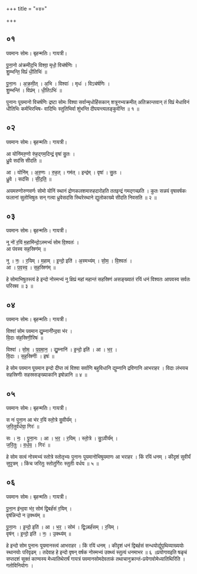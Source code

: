 +++
title = "०४०"

+++


## ०१
पवमानः सोमः। बृहन्मतिः। गायत्री।

पु॒ना॒नो अ॑क्रमीद॒भि विश्वा॒ मृधो॒ विच॑र्षणिः ।  
शु॒म्भन्ति॒ विप्रं॑ धी॒तिभिः॑ ॥

पु॒ना॒नः । अ॒क्र॒मी॒त् । अ॒भि । विश्वाः॑ । मृधः॑ । विऽच॑र्षणिः ।  
शु॒म्भन्ति॑ । विप्र॑म् । धी॒तिऽभिः॑ ॥

पुनानः पूयमानो विचर्षणिः द्रष्टा सोमः विश्वा सर्वान्मृधोहिंसकान् शत्रूनभ्यक्रमीत् अतिक्रान्तवान् तं विप्रं मेधाविनं धीतिभिः कर्मभिरभिष- वादिभिः स्तुतिभिर्वा शुंभन्ति दीपयन्त्यलङ्कुर्वन्ति ॥ १ ॥

## ०२
पवमानः सोमः। बृहन्मतिः। गायत्री।

आ योनि॑मरु॒णो रु॑ह॒द्गम॒दिन्द्रं॒ वृषा॑ सु॒तः ।  
ध्रु॒वे सद॑सि सीदति ॥

आ । योनि॑म् । अ॒रु॒णः । रु॒ह॒त् । गम॑त् । इन्द्र॑म् । वृषा॑ । सु॒तः ।  
ध्रु॒वे । सद॑सि । सी॒द॒ति॒ ॥

अयमरुणोरुणवर्णः सोमो योनिं स्थानं द्रोणकलशमारुहदारोहति ततइन्द्रं गमद्गच्छति । कुतः सन्नयं वृषावर्षकः फलानां सुतोभिषुतः सन् गत्वा ध्रुवेसदसि स्थिरेस्थाने द्युलोकाख्ये सीदति निवसति ॥ २ ॥

## ०३
पवमानः सोमः। बृहन्मतिः। गायत्री।

नू नो॑ र॒यिं म॒हामि॑न्दो॒ऽस्मभ्यं॑ सोम वि॒श्वतः॑ ।  
आ प॑वस्व सह॒स्रिण॑म् ॥

नु । नः॒ । र॒यिम् । म॒हाम् । इ॒न्दो॒ इति॑ । अ॒स्मभ्य॑म् । सो॒म॒ । वि॒श्वतः॑ ।  
आ । प॒व॒स्व॒ । स॒ह॒स्रिण॑म् ॥

हे सोमाभिषुतस्त्वं हे इन्दो नोस्मभ्यं नु क्षिप्रं महां महान्तं सहस्रिणं असङ्ख्यातं रयिं धनं विश्वतः आपवस्व सर्वतः परिस्रव ॥ ३ ॥

## ०४
पवमानः सोमः। बृहन्मतिः। गायत्री।

विश्वा॑ सोम पवमान द्यु॒म्नानी॑न्द॒वा भ॑र ।  
वि॒दाः स॑ह॒स्रिणी॒रिषः॑ ॥

विश्वा॑ । सो॒म॒ । प॒व॒मा॒न॒ । द्यु॒म्नानि॑ । इ॒न्दो॒ इति॑ । आ । भ॒र॒ ।  
वि॒दाः । स॒ह॒स्रिणीः॑ । इषः॑ ॥

हे सोम पवमान पूयमान इन्दो दीप्त त्वं विश्वा सर्वाणि बहुविधानि द्युम्नानि द्रविणानि आभराहर । विदाः लंभयच सहस्रिणीः सहस्रसङ्ख्याकानि इषोन्नानि ॥ ४ ॥

## ०५
पवमानः सोमः। बृहन्मतिः। गायत्री।

स नः॑ पुना॒न आ भ॑र र॒यिं स्तो॒त्रे सु॒वीर्य॑म् ।  
ज॒रि॒तुर्व॑र्धया॒ गिरः॑ ॥

सः । नः॒ । पु॒ना॒नः । आ । भ॒र॒ । र॒यिम् । स्तो॒त्रे । सु॒ऽवीर्य॑म् ।  
ज॒रि॒तुः । व॒र्ध॒य॒ । गिरः॑ ॥

हे सोम सत्वं नोस्मभ्यं स्तोत्रे स्तोतृभ्यः पुनानः पूयमानोभिषूयमाणः आ भराहर । किं रयिं धनम् । कीदृशं सुवीर्यं सुपुत्रम् । किंच जरितुः स्तोतुर्गिरः स्तुतीः वर्धय ॥ ५ ॥

## ०६
पवमानः सोमः। बृहन्मतिः। गायत्री।

पु॒ना॒न इ॑न्द॒वा भ॑र॒ सोम॑ द्वि॒बर्ह॑सं र॒यिम् ।  
वृष॑न्निन्दो न उ॒क्थ्य॑म् ॥

पु॒ना॒नः । इ॒न्दो॒ इति॑ । आ । भ॒र॒ । सोम॑ । द्वि॒ऽबर्ह॑सम् । र॒यिम् ।  
वृष॑न् । इ॒न्दो॒ इति॑ । नः॒ । उ॒क्थ्य॑म् ॥

हे इन्दो सोम पुनानः पूयमानस्त्वं आभराहर । किं रयिं धनम् । कीदृशं धनं द्विबर्हसं सन्धयोर्द्युपृथिव्याख्ययोः स्थानयोः परिवृढम् । तदेवाह हे इन्दो वृषन् वर्षक नोस्मभ्यं उक्थ्यं स्तुत्यं धनमाभर ॥ ६ ॥प्रयोगावइति षळृचं सप्तदशं सूक्तं काण्वस्य मेध्यातिथेरार्षं गायत्रं पवमानसोमदेवताकं तथाचानुक्रान्तं-प्रयेगावोमेध्यातिथिरिति । गतोविनियोगः ।